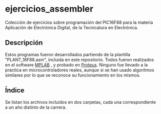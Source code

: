 # ejercicios_assembler

Colección de ejercicios sobre programación del
PIC16F88 para la materia Aplicación de Electrónica Digital, de la Tecnicatura en Electrónica.

## Descripción

Estos programas fueron desarrollados partiendo de la plantilla "PLANT_16F88.asm", incluida en este
repositorio. Todos fueron realizados en el software [MPLAB](https://www.microchip.com/en-us/development-tools-tools-and-software/mplab-x-ide)
, y probado en [Proteus](https://www.labcenter.com/).
Ninguno fue llevado a la práctica en microcontroladores reales, aunque si se han usado algoritmos 
similares por lo que se reconoce su funcionamiento en los mismos.

## Índice

Se listan los archivos incluidos en dos carpetas, cada una correspondiente a un año distinto de la carrera.
